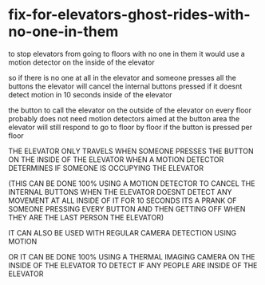 # fix-for-elevators-ghost-rides-with-no-one-in-them

to stop elevators from going to floors with no one in them it would use a motion detector on the inside of the elevator

so if there is no one at all in the elevator and someone presses all the buttons the elevator will cancel the internal buttons pressed if it doesnt detect motion in 10 seconds inside of the elevator


the button to call the elevator on the outside of the elevator on every floor probably does not need motion detectors aimed at the button area
the elevator will still respond to go to floor by floor if the button is pressed per floor

THE ELEVATOR ONLY TRAVELS WHEN SOMEONE PRESSES THE BUTTON ON THE INSIDE OF THE ELEVATOR WHEN A MOTION DETECTOR DETERMINES IF SOMEONE IS OCCUPYING THE ELEVATOR

(THIS CAN BE DONE 100% USING A MOTION DETECTOR TO CANCEL THE INTERNAL BUTTONS WHEN THE ELEVATOR DOESNT DETECT ANY MOVEMENT AT ALL INSIDE OF IT FOR 10 SECONDS ITS A PRANK OF SOMEONE PRESSING EVERY BUTTON AND THEN GETTING OFF WHEN THEY ARE THE LAST PERSON THE ELEVATOR)


IT CAN ALSO BE USED WITH REGULAR CAMERA DETECTION USING MOTION

OR IT CAN BE DONE 100% USING A THERMAL IMAGING CAMERA ON THE INSIDE OF THE ELEVATOR TO DETECT IF ANY PEOPLE ARE INSIDE OF THE ELEVATOR
